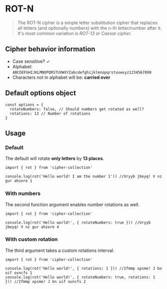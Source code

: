# ROT-N

>The ROT-N cipher is a simple letter substitution cipher that replaces all letters (and optionally numbers) with
the n-th letter/number after it. It's most common variation is *ROT-13* or *Caesar cipher*.

## Cipher behavior information

* Case sensitive? ✓
* Alphabet: `ABCDEFGHIJKLMNOPQRSTUVWXYZabcdefghijklmnopqrstuvwxyz1234567890`
* Characters not in alphabet will be: **carried over**

## Default options object

```
const options = {
  rotateNumbers: false, // Should numbers get rotated as well?
  rotations: 13 // Number of rotations
}
```


## Usage

### Default

The default will rotate **only letters** by **13 places**.

```
import { rot } from 'cipher-collection'

console.log(rot('Hello world! I am the number 1')) //Uryyb jbeyq! V nz gur ahzore 1
```

### With numbers

The second function argument enables number rotations as well.

```
import { rot } from 'cipher-collection'

console.log(rot('Hello world!', { rotateNumbers: true })) //Uryyb jbeyq! V nz gur ahzore 4
```


### With custom rotation

The third argument takes a custom rotations interval.

```
import { rot } from 'cipher-collection'

console.log(rot('Hello world!', { rotations: 1 })) //Ifmmp xpsme! J bn uif ovncfs 1
console.log(rot('Hello world!', { rotateNumbers: true, rotations: 1 })) //Ifmmp xpsme! J bn uif ovncfs 2
```
